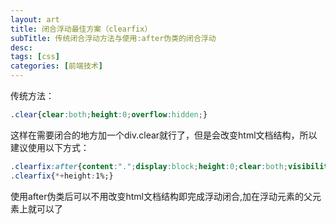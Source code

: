 ```yaml
---
layout: art
title: 闭合浮动最佳方案（clearfix）
subTitle: 传统闭合浮动方法与使用:after伪类的闭合浮动
desc: 
tags: [css]
categories: [前端技术]
---
```


传统方法：
```css
.clear{clear:both;height:0;overflow:hidden;}
```
这样在需要闭合的地方加一个div.clear就行了，但是会改变html文档结构，所以建议使用以下方式：
```css
.clearfix:after{content:".";display:block;height:0;clear:both;visibility:hidden}
.clearfix{*+height:1%;}
```
使用after伪类后可以不用改变html文档结构即完成浮动闭合,加在浮动元素的父元素上就可以了